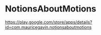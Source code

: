 # NotionsAboutMotions

https://play.google.com/store/apps/details?id=com.mauricegavin.notionsaboutmotions